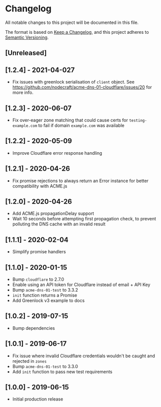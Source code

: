 # Changelog
All notable changes to this project will be documented in this file.

The format is based on [Keep a Changelog](https://keepachangelog.com/en/1.0.0/),
and this project adheres to [Semantic Versioning](https://semver.org/spec/v2.0.0.html).

## [Unreleased]

## [1.2.4] - 2021-04-027
- Fix issues with greenlock serialisation of `client` object. See https://github.com/nodecraft/acme-dns-01-cloudflare/issues/20 for more info.

## [1.2.3] - 2020-06-07
- Fix over-eager zone matching that could cause certs for `testing-example.com` to fail if domain `example.com` was available

## [1.2.2] - 2020-05-09
- Improve Cloudflare error response handling

## [1.2.1] - 2020-04-26
- Fix promise rejections to always return an Error instance for better compatibility with ACME.js

## [1.2.0] - 2020-04-26
- Add ACME.js propagationDelay support
- Wait 10 seconds before attempting first propagation check, to prevent polluting the DNS cache with an invalid result

## [1.1.1] - 2020-02-04
- Simplify promise handlers

## [1.1.0] - 2020-01-15
- Bump `cloudflare` to 2.7.0
- Enable using an API token for Cloudflare instead of email + API Key
- Bump `acme-dns-01-test` to 3.3.2
- `init` function returns a Promise
- Add Greenlock v3 example to docs

## [1.0.2] - 2019-07-15
- Bump dependencies

## [1.0.1] - 2019-06-17
- Fix issue where invalid Cloudflare credentials wouldn't be caught and rejected in `zones`
- Bump `acme-dns-01-test` to 3.3.0
- Add `init` function to pass new test requirements

## [1.0.0] - 2019-06-15
- Initial production release
